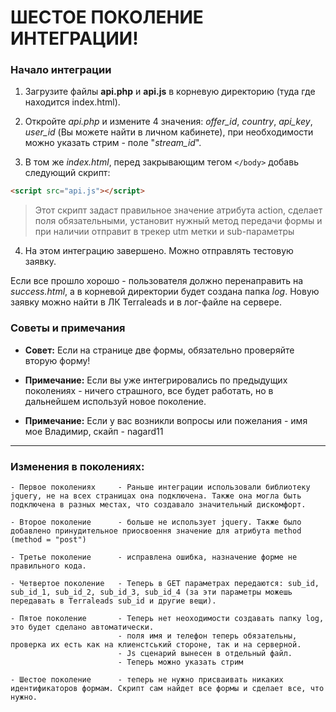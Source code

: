 # ШЕСТОЕ ПОКОЛЕНИЕ ИНТЕГРАЦИИ!

### Начало интеграции

1. Загрузите файлы **api.php** и **api.js** в корневую директорию (туда где находится index.html).

1. Откройте _api.php_ и измените 4 значения: _offer_id_, _country_, _api_key_, _user_id_ (Вы можете найти в личном кабинете), при необходимости можно указать стрим - поле "_stream_id_".

3. В том же _index.html_, перед закрывающим тегом `</body>` добавь следующий скрипт:
 
 ```html
 <script src="api.js"></script>
 ```
> Этот скрипт задаст правильное значение атрибута action, сделает поля обязательными, установит нужный метод передачи формы и при наличии отправит в трекер utm метки и sub-параметры



4. На этом интеграцию завершено. Можно отправлять тестовую заявку.

Если все прошло хорошо - пользователя должно перенаправить на _success.html_, а в корневой директории будет создана папка _log_.
Новую заявку можно найти в ЛК Terraleads и в лог-файле на сервере. 

### Советы и примечания

- **Совет:**		    Если на странице две формы, обязательно проверяйте вторую форму!

- **Примечание:**	    Если вы уже интегрировались по предыдущих поколениях - ничего страшного, все будет работать, но в дальнейшем используй новое поколение.

- **Примечание:**	    Если у вас возникли вопросы или пожелания - имя мое Владимир, скайп - nagard11

----------

### Изменения в поколениях:
    - Первое поколениях     - Раньше интеграции использовали библиотеку jquery, не на всех страницах она подключена. Также она могла быть подключена в разных местах, что создавало значительный дискомфорт.

    - Второе поколение      - больше не использует jquery. Также было добавлено принудительное приосвоення значение для атрибута method (method = "post")

    - Третье поколение      - исправлена ​​ошибка, назначение форме не правильного кода.

    - Четвертое поколение   - Теперь в GET параметрах передаются: sub_id, sub_id_1, sub_id_2, sub_id_3, sub_id_4 (за эти параметры можешь передавать в Terraleads sub_id и другие вещи).

    - Пятое поколение       - Теперь нет неоходимости создавать папку log, это будет сделано автоматически.
                            - поля имя и телефон теперь обязательны, проверка их есть как на клиенстський стороне, так и на серверной.
                            - Js сценарий вынесен в отдельный файл.
                            - Теперь можно указать стрим
                            
    - Шестое поколение      - теперь не нужно присваивать никаких идентификаторов формам. Скрипт сам найдет все формы и сделает все, что нужно.


